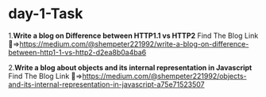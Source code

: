 # day-1-Task


1.**Write a blog on Difference between HTTP1.1 vs HTTP2**
  Find The Blog Link :link:=>https://medium.com/@shempeter221992/write-a-blog-on-difference-between-http1-1-vs-http2-d2ea8b0a4ba6

2.**Write a blog about objects and its internal representation in Javascript**
  Find The Blog Link :link:=>https://medium.com/@shempeter221992/objects-and-its-internal-representation-in-javascript-a75e71523507
